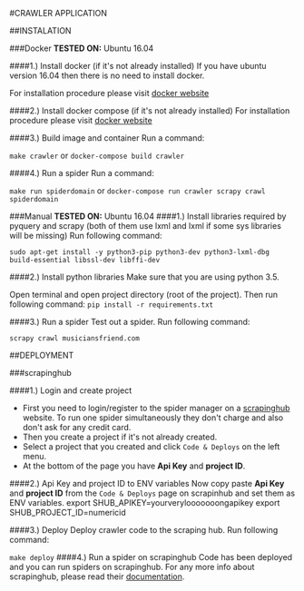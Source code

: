 #CRAWLER APPLICATION

##INSTALATION

###Docker
**TESTED ON:** Ubuntu 16.04

####1.) Install docker (if it's not already installed)
If you have ubuntu version 16.04 then there is no need to install docker.

For installation procedure please visit [docker website](https://docs.docker.com/engine/installation/)

####2.) Install docker compose (if it's not already installed)
For installation procedure please visit [docker website](https://docs.docker.com/compose/install/)

####3.) Build image and container
Run a command:

`make crawler` or `docker-compose build crawler`

####4.) Run a spider
Run a command:

`make run spiderdomain` or `docker-compose run crawler scrapy crawl spiderdomain`

###Manual
**TESTED ON:** Ubuntu 16.04
####1.) Install libraries required by pyquery and scrapy (both of them use lxml and lxml if some sys libraries will be missing)
Run following command:

`sudo apt-get install -y python3-pip python3-dev python3-lxml-dbg build-essential libssl-dev libffi-dev`

####2.) Install python libraries
Make sure that you are using python 3.5.

Open terminal and open project directory (root of the project). Then run following command:
`pip install -r requirements.txt`

####3.) Run a spider
Test out a spider. Run following command:

`scrapy crawl musiciansfriend.com`

##DEPLOYMENT

###scrapinghub

####1.) Login and create project
- First you need to login/register to the spider manager on a [scrapinghub](https://dash.scrapinghub.com/account/login/) website. To
run one spider simultaneously they don't charge and also don't ask for any credit card.
- Then you create a project if it's not already created.
- Select a project that you created and click `Code & Deploys` on the left menu.
- At the bottom of the page you have **Api Key** and **project ID**.

####2.) Api Key and project ID to ENV variables
Now copy paste **Api Key** and **project ID** from the `Code & Deploys` page on scrapinhub and set them as ENV variables.
export SHUB_APIKEY=yourverylooooooongapikey
export SHUB_PROJECT_ID=numericid

####3.) Deploy
Deploy crawler code to the scraping hub. Run following command:

`make deploy`
####4.) Run a spider on scrapinghub
Code has been deployed and you can run spiders on scrapinghub. For any more
info about scrapinghub, please read their [documentation](http://doc.scrapinghub.com/dash.html).
